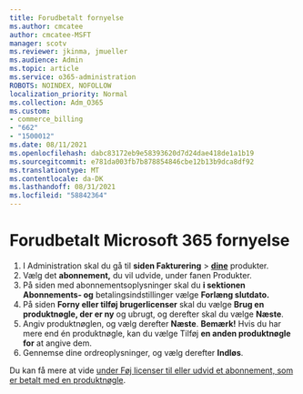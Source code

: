 ```yaml
---
title: Forudbetalt fornyelse
ms.author: cmcatee
author: cmcatee-MSFT
manager: scotv
ms.reviewer: jkinma, jmueller
ms.audience: Admin
ms.topic: article
ms.service: o365-administration
ROBOTS: NOINDEX, NOFOLLOW
localization_priority: Normal
ms.collection: Adm_O365
ms.custom:
- commerce_billing
- "662"
- "1500012"
ms.date: 08/11/2021
ms.openlocfilehash: dabc83172eb9e58393620d7d24dae418de1a1b19
ms.sourcegitcommit: e781da003fb7b878854846cbe12b13b9dca8df92
ms.translationtype: MT
ms.contentlocale: da-DK
ms.lasthandoff: 08/31/2021
ms.locfileid: "58842364"
---
```

# <a name="prepaid-microsoft-365-renewal"></a>Forudbetalt Microsoft 365 fornyelse

1. I Administration skal du gå til **siden Fakturering** \> **[dine](https://go.microsoft.com/fwlink/p/?linkid=842054)** produkter.
2. Vælg det **abonnement,** du vil udvide, under fanen Produkter.
3. På siden med abonnementsoplysninger skal du **i sektionen Abonnements- og** betalingsindstillinger vælge **Forlæng slutdato.**
4. På siden **Forny eller tilføj brugerlicenser** skal du vælge **Brug en produktnøgle, der er ny** og ubrugt, og derefter skal du vælge **Næste**.
5. Angiv produktnøglen, og vælg derefter **Næste**.
    **Bemærk!** Hvis du har mere end én produktnøgle, kan du vælge Tilføj **en anden produktnøgle for** at angive dem.
6. Gennemse dine ordreoplysninger, og vælg derefter **Indløs**.

Du kan få mere at vide [under Føj licenser til eller udvid et abonnement, som er betalt med en produktnøgle](https://docs.microsoft.com/microsoft-365/commerce/licenses/add-licenses-using-product-key).